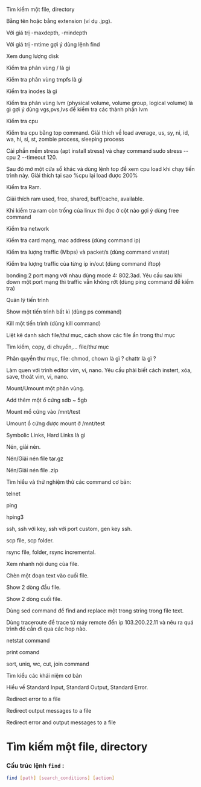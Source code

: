 Tìm kiếm một file, directory

Bằng tên hoặc bằng extension (ví dụ .jpg).

Với giá trị -maxdepth, -mindepth

Với giá trị -mtime gợi ý dùng lệnh find

Xem dung lượng disk

Kiểm tra phân vùng / là gì

Kiểm tra phân vùng tmpfs là gì

Kiểm tra inodes là gì

Kiểm tra phân vùng lvm (physical volume, volume group, logical volume) là gì gợi ý dùng vgs,pvs,lvs để kiểm tra các thành phần lvm

Kiểm tra cpu

Kiểm tra cpu bằng top command. Giải thích về load average, us, sy, ni, id, wa, hi, si, st, zombie process, sleeping process

Cài phần mềm stress (apt install stress) và chạy command sudo stress --cpu 2 --timeout 120.

Sau đó mở một cửa sổ khác và dùng lệnh top để xem cpu load khi chạy tiến trình này. Giải thích tại sao %cpu lại load được 200%

Kiểm tra Ram.

Giải thích ram used, free, shared, buff/cache, available.

Khi kiểm tra ram còn trống của linux thì đọc ở cột nào gợi ý dùng free command

Kiểm tra network

Kiểm tra card mạng, mac address (dùng command ip)

Kiểm tra lượng traffic (Mbps) và packet/s (dùng command vnstat)

Kiểm tra lượng traffic của từng ip in/out (dùng command iftop)

bonding 2 port mạng với nhau dùng mode 4: 802.3ad. Yêu cầu sau khi down một port mạng thì traffic vẫn không rớt (dùng ping command để kiểm tra)

Quản lý tiến trình

Show một tiến trình bất kì (dùng ps command)

Kill một tiến trình (dùng kill command)

Liệt kê danh sách file/thư mục, cách show các file ẩn trong thư mục

Tìm kiếm, copy, di chuyển,... file/thư mục

Phân quyền thư mục, file: chmod, chown là gì ? chattr là gì ?

Làm quen với trình editor vim, vi, nano. Yêu cầu phải biết cách instert, xóa, save, thoát vim, vi, nano.

Mount/Umount một phân vùng.

Add thêm một ổ cứng sdb ~ 5gb

Mount mổ cứng vào /mnt/test

Umount ổ cứng được mount ở /mnt/test

Symbolic Links, Hard Links là gì

Nén, giải nén.

Nén/Giải nén file tar.gz

Nén/Giải nén file .zip

Tìm hiểu và thử nghiệm thử các command cơ bản:

telnet

ping

hping3

ssh, ssh với key, ssh với port custom, gen key ssh.

scp file, scp folder.

rsync file, folder, rsync incremental.

Xem nhanh nội dung của file.

Chèn một đoạn text vào cuối file.

Show 2 dòng đầu file.

Show 2 dòng cuối file.

Dùng sed command để find and replace một trong string trong file text.

Dùng traceroute để trace từ máy remote đến ip 103.200.22.11 và nêu ra quá trình đó cần đi qua các hop nào.

netstat command

print comand

sort, uniq, wc, cut, join command

Tìm kiểu các khái niệm cơ bản

Hiểu về Standard Input, Standard Output, Standard Error.

Redirect error to a file

Redirect output messages to a file

Redirect error and output messages to a file


# Tìm kiếm một file, directory

### Cấu trúc lệnh `find` :

```bash
find [path] [search_conditions] [action]
```

